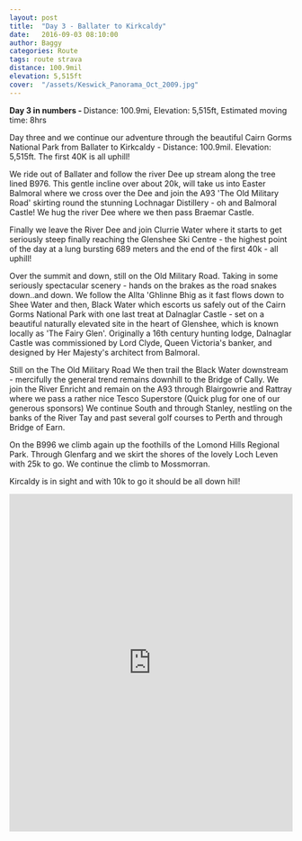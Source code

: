 ```yaml
---
layout: post
title:  "Day 3 - Ballater to Kirkcaldy"
date:   2016-09-03 08:10:00
author: Baggy
categories: Route
tags: route strava
distance: 100.9mil
elevation: 5,515ft
cover:  "/assets/Keswick_Panorama_Oct_2009.jpg"
---
```


<div class="key-stats">
  <strong>Day 3 in numbers - </strong> Distance: 100.9mi, Elevation: 5,515ft, Estimated moving time: 8hrs
</div>

Day three and we continue our adventure through the beautiful Cairn Gorms National Park from Ballater to Kirkcaldy - Distance: 100.9mil. Elevation: 5,515ft. The first 40K is all uphill!

We ride out of Ballater and follow the river Dee up stream along the tree lined B976. This gentle incline over about 20k, will take us into Easter Balmoral where we cross over the Dee and join the A93 'The Old Military Road' skirting round the stunning Lochnagar Distillery - oh and Balmoral Castle! We hug the river Dee where we then pass Braemar Castle.

Finally we leave the River Dee and join Clurrie Water where it starts to get seriously steep finally reaching the Glenshee Ski Centre - the highest point of the day at a lung bursting 689 meters and the end of the first 40k - all uphill!

Over the summit and down, still on the Old Military Road. Taking in some seriously spectacular scenery - hands on the brakes as the road snakes down..and down. We follow the Allta 'Ghlinne Bhig as it fast flows down to Shee Water and then, Black Water which escorts us safely out of the Cairn Gorms National Park with one last treat at Dalnaglar Castle - set on a beautiful naturally elevated site in the heart of Glenshee, which is known locally as 'The Fairy Glen'. Originally a 16th century hunting lodge, Dalnaglar Castle was commissioned by Lord Clyde, Queen Victoria's banker, and designed by Her Majesty's architect from Balmoral.

Still on the The Old Military Road We then trail the Black Water downstream - mercifully the general trend remains downhill to the Bridge of Cally. We join the River Enricht and remain on the A93 through Blairgowrie and Rattray where we pass a rather nice Tesco Superstore (Quick plug for one of our generous sponsors) We continue South and through Stanley, nestling on the banks of the River Tay and past several golf courses to Perth and through Bridge of Earn.

On the B996 we climb again up the foothills of the Lomond Hills Regional Park. Through Glenfarg and we skirt the shores of the lovely Loch Leven with 25k to go. We continue the climb to Mossmorran.

Kircaldy is in sight and with 10k to go it should be all down hill!


<iframe style="width:100%;height:600px;" src="https://veloviewer.com/routes/6952917/embed2" frameborder="0" scrolling="no"></iframe>
